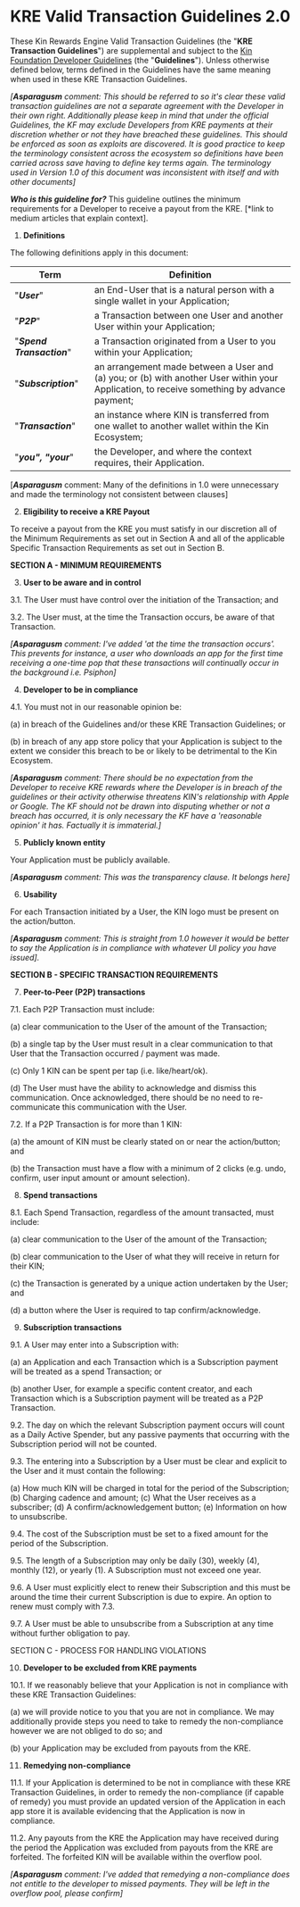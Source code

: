 ﻿

# KRE Valid Transaction Guidelines 2.0

These Kin Rewards Engine Valid Transaction Guidelines (the "**KRE Transaction Guidelines**") are supplemental and subject to the [Kin Foundation Developer Guidelines](https://www.kin.org/developers/guidelines.pdf) (the "**Guidelines**"). Unless otherwise defined below, terms defined in the Guidelines have the same meaning when used in these KRE Transaction Guidelines. 

*[***Asparagusm*** comment: This should be referred to so it's clear these valid transaction guidelines are not a separate agreement with the Developer in their own right. Additionally please keep in mind that under the official Guidelines, the KF may exclude Developers from KRE payments at their discretion whether or not they have breached these guidelines. This should be enforced as soon as exploits are discovered.  It is good practice to keep the terminology consistent across the ecosystem so definitions have been carried across save having to define key terms again. The terminology used in Version 1.0 of this document was inconsistent with itself and with other documents]*

***Who is this guideline for?***
This guideline outlines the minimum requirements for a Developer to receive a payout from the KRE.  [*link to medium articles that explain context].

1. **Definitions** 

The following definitions apply in this document:

| Term | Definition |
| ------------- | ------------- |
|  "***User***"| an End-User that is a natural person with a single wallet in your Application;  |
| "***P2P***" |a Transaction between one User and another User within your Application;  |
| "***Spend Transaction***" | a Transaction originated from a User to you within your Application;  |
| "***Subscription***" | an arrangement made between a User and (a) you; or (b) with another User within your Application, to receive something by advance payment; |
|  "***Transaction***"| an instance where KIN is transferred from one wallet to another wallet within the Kin Ecosystem;|
| "***you", "your***" | the Developer, and where the context requires, their Application.  |

[***Asparagusm*** comment: Many of the definitions in 1.0 were unnecessary and made the terminology not consistent between clauses]

2. **Eligibility to receive a KRE Payout**

To receive a payout from the KRE you must satisfy in our discretion all of the Minimum Requirements as set out in Section A and all of the applicable Specific Transaction Requirements as set out in Section B.  

**SECTION A - MINIMUM REQUIREMENTS**

3. **User to be aware and in control**

3.1. The User must have control over the initiation of the Transaction; and

3.2. The User must, at the time the Transaction occurs, be aware of that 	Transaction. 

*[***Asparagusm*** comment: I've added 'at the time the transaction occurs'.  This prevents for instance, a user who downloads an app for the first time receiving a one-time pop that these transactions will continually occur in the background i.e. Psiphon]*

4. **Developer to be in compliance**

4.1. You must not in our reasonable opinion be:

(a) in breach of the Guidelines and/or these KRE Transaction Guidelines; or

(b) in breach of any app store policy that your Application is subject to the extent we consider this breach to be or likely to be detrimental to the Kin Ecosystem.
	
*[***Asparagusm*** comment: There should be no expectation from the Developer to receive KRE rewards where the Developer is in breach of the guidelines or their activity otherwise threatens KIN's relationship with Apple or Google.  The KF should not be drawn into disputing whether or not a breach has occurred, it is only necessary the KF have a 'reasonable opinion' it has. Factually it is immaterial.]*

5. **Publicly known entity** 

Your Application must be publicly available. 

*[***Asparagusm*** comment: This was the transparency clause.  It belongs here]*

6. **Usability**

For each Transaction initiated by a User, the KIN logo must be present on the action/button.  

*[**Asparagusm** comment: This is straight from 1.0 however it would be better to say the Application is in compliance with whatever UI policy you have issued].*

**SECTION B - SPECIFIC TRANSACTION REQUIREMENTS**

7.  **Peer-to-Peer (P2P) transactions**

7.1. Each P2P Transaction must include:

(a) clear communication to the User of the amount of the Transaction;

(b) a single tap by the User must result in a clear communication to that User that the Transaction occurred / payment was made.

\(c\) Only 1 KIN can be spent per tap (i.e. like/heart/ok).

(d) The User must have the ability to acknowledge and dismiss this communication.  Once acknowledged, there should be no need to re-communicate this communication with the User. 

7.2. If a P2P Transaction is for more than 1 KIN:

(a) the amount of KIN must be clearly stated on or near the action/button; and

(b) the Transaction must have a flow with a minimum of 2 clicks (e.g. undo, confirm, user input amount or amount selection). 

8. **Spend transactions**

8.1. Each Spend Transaction, regardless of the amount transacted, must include:

(a) clear communication to the User of the amount of the Transaction;

(b) clear communication to the User of what they will receive in return for their KIN; 

\(c\) the Transaction is generated by a unique action undertaken by the User; and

(d) a button where the User is required to tap confirm/acknowledge. 

9. **Subscription transactions**

9.1. A User may enter into a Subscription with:

(a) an Application and each Transaction which is a Subscription payment will be treated as a spend Transaction; or

(b) another User, for example a specific content creator, and each Transaction which is a Subscription payment will be treated as a P2P Transaction. 

9.2. The day on which the relevant Subscription payment occurs will count as a Daily Active Spender, but any passive payments that occurring with the Subscription period will not be counted. 

9.3. The entering into a Subscription by a User must be clear and explicit to the User and it must contain the following:

(a) How much KIN will be charged in total for the period of the Subscription;
(b) Charging cadence and amount;
(c\) What the User receives as a subscriber;
(d) A confirm/acknowledgement button;
(e) Information on how to unsubscribe.

9.4. The cost of the Subscription must be set to a fixed amount for the period of the Subscription.

9.5. The length of a Subscription may only be daily (30), weekly (4), monthly (12), or yearly (1).  A Subscription must not exceed one year. 

9.6. A User must explicitly elect to renew their Subscription and this must be around the time their current Subscription is due to expire.  An option to renew must comply with 7.3.

9.7. A User must be able to unsubscribe from a Subscription at any time without further obligation to pay. 

SECTION C - PROCESS FOR HANDLING VIOLATIONS

10. **Developer to be excluded from KRE payments**

10.1. If we reasonably believe that your Application is not in compliance with these KRE Transaction Guidelines:

(a) we will provide notice to you that you are not in compliance.    We may additionally provide steps you need to take to remedy the non-compliance however we are not obliged to do so; and

(b) your Application may be excluded from payouts from the KRE.

11. **Remedying non-compliance** 

11.1. If your Application is determined to be not in compliance with these KRE Transaction Guidelines, in order to remedy the non-compliance (if capable of remedy) you must provide an updated version of the Application in each app store it is available evidencing that the Application is now in compliance.

11.2. Any payouts from the KRE the Application may have received during the period the Application was excluded from payouts from the KRE are forfeited.  The forfeited KIN will be available within the overflow pool.

*[**Asparagusm** comment: I've added that remedying a non-compliance does not entitle to the developer to missed payments.  They will be left in the overflow pool, please confirm]*

















